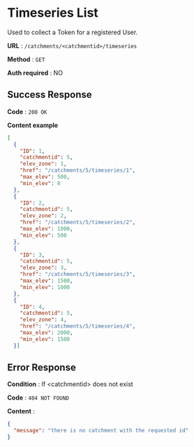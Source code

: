 ﻿# Timeseries List

Used to collect a Token for a registered User.

**URL** : `/catchments/<catchmentid>/timeseries`

**Method** : `GET`

**Auth required** : NO

## Success Response

**Code** : `200 OK`

**Content example**

```json
[
  {
    "ID": 1, 
    "catchmentid": 5, 
    "elev_zone": 1, 
    "href": "/catchments/5/timeseries/1", 
    "max_elev": 500, 
    "min_elev": 0
  }, 
  {
    "ID": 2, 
    "catchmentid": 5, 
    "elev_zone": 2, 
    "href": "/catchments/5/timeseries/2", 
    "max_elev": 1000, 
    "min_elev": 500
  }, 
  {
    "ID": 3, 
    "catchmentid": 5, 
    "elev_zone": 3, 
    "href": "/catchments/5/timeseries/3", 
    "max_elev": 1500, 
    "min_elev": 1000
  }, 
  {
    "ID": 4, 
    "catchmentid": 5, 
    "elev_zone": 4, 
    "href": "/catchments/5/timeseries/4", 
    "max_elev": 2000, 
    "min_elev": 1500
  }]
```

## Error Response

**Condition** : If \<catchmentid> does not exist

**Code** : `404 NOT FOUND`

**Content** :

```json
{
  "message": "there is no catchment with the requested id"
}
```
